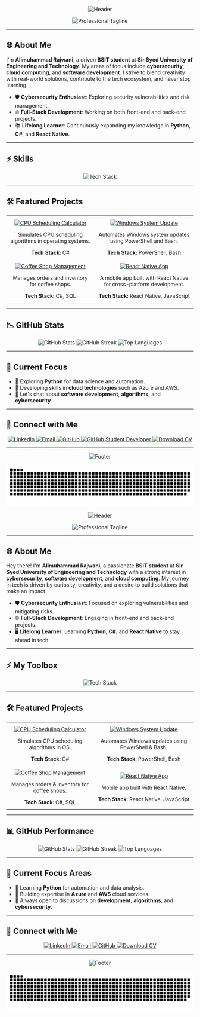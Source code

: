 <!-- Header Banner -->
<p align="center">
  <img src="https://capsule-render.vercel.app/api?type=waving&color=0:004aad,100:00bfff&height=120&section=header&text=Alimuhammad%20Rajwani&fontSize=40&fontColor=FFFFFF&animation=fadeIn&fontAlignY=40" alt="Header" />
</p>

<!-- Professional Tagline with Typing Animation -->
<p align="center">
  <img src="https://readme-typing-svg.demolab.com?font=Fira+Code&size=22&pause=1000&center=true&vCenter=true&width=500&lines=Technology+Innovator+%7C+BSIT+Student;Cybersecurity+Explorer+%7C+Web+Development+Enthusiast;Lifelong+Learner+%7C+Problem+Solver" alt="Professional Tagline" />
</p>

---

## 🌐 About Me

I'm **Alimuhammad Rajwani**, a driven **BSIT student** at **Sir Syed University of Engineering and Technology**. My areas of focus include **cybersecurity**, **cloud computing**, and **software development**. I strive to blend creativity with real-world solutions, contribute to the tech ecosystem, and never stop learning.

- 🛡️ **Cybersecurity Enthusiast**: Exploring security vulnerabilities and risk management.
- 🌐 **Full-Stack Development**: Working on both front-end and back-end projects.
- 📚 **Lifelong Learner**: Continuously expanding my knowledge in **Python**, **C#**, and **React Native**.

---

## ⚡️ Skills

<p align="center"> 
  <img src="https://skillicons.dev/icons?i=cpp,python,cs,html,css,js,react,linux,git,bash,azure,ps" alt="Tech Stack" />
</p>

---

## 🛠️ Featured Projects

<table align="center" width="100%">
  <tr>
    <td align="center" style="padding: 10px; border: none;">
      <a href="https://github.com/AliMuhammad-Rajwani/Cpu-Schduling-Algorithm-Calculator.git">
        <img src="https://img.shields.io/badge/-CPU%20Scheduling%20Algorithm-00aaff?style=for-the-badge&logo=csharp&logoColor=white" alt="CPU Scheduling Calculator" />
      </a>
      <p>Simulates CPU scheduling algorithms in operating systems.</p>
      <strong>Tech Stack:</strong> C#
    </td>
    <td align="center" style="padding: 10px; border: none;">
      <a href="https://github.com/AliMuhammad-Rajwani/Window-System-Update.git">
        <img src="https://img.shields.io/badge/-Windows%20System%20Update-0078D4?style=for-the-badge&logo=windows&logoColor=white" alt="Windows System Update" />
      </a>
      <p>Automates Windows system updates using PowerShell and Bash.</p>
      <strong>Tech Stack:</strong> PowerShell, Bash
    </td>
  </tr>
  <tr>
    <td align="center" style="padding: 10px; border: none;">
      <a href="https://github.com/AliMuhammad-Rajwani/Coffee_Shop.git">
        <img src="https://img.shields.io/badge/-Coffee%20Shop%20Management-6d2c91?style=for-the-badge&logo=coffee&logoColor=white" alt="Coffee Shop Management" />
      </a>
      <p>Manages orders and inventory for coffee shops.</p>
      <strong>Tech Stack:</strong> C#, SQL
    </td>
    <td align="center" style="padding: 10px; border: none;">
      <a href="https://github.com/AliMuhammad-Rajwani/React-Native-App.git">
        <img src="https://img.shields.io/badge/-React%20Native%20App-61DAFB?style=for-the-badge&logo=react&logoColor=white" alt="React Native App" />
      </a>
      <p>A mobile app built with React Native for cross-platform development.</p>
      <strong>Tech Stack:</strong> React Native, JavaScript
    </td>
  </tr>
</table>

---

## 📉 GitHub Stats

<div align="center">
  <!-- GitHub Stats Card -->
  <img src="https://github-readme-stats-sigma-five.vercel.app/api?username=ALIMUHAMMAD-RAJWANI&show_icons=true&theme=algolia&count_private=true&include_all_commits=true&custom_title=GitHub%20Stats&hide=issues&hide_title=false" height="180em" alt="GitHub Stats" />
  
  <!-- GitHub Streak -->
  <img src="https://github-readme-streak-stats.herokuapp.com/?user=ALIMUHAMMAD-RAJWANI&theme=algolia&hide_border=false" height="180em" alt="GitHub Streak" />

  <!-- Top Languages Card -->
  <img src="https://github-readme-stats-sigma-five.vercel.app/api/top-langs/?username=ALIMUHAMMAD-RAJWANI&layout=compact&theme=algolia&langs_count=8&hide=php" height="180em" alt="Top Languages" />
</div>


---

## 🚀 Current Focus

- 🔭 Exploring **Python** for data science and automation.
- 🌱 Developing skills in **cloud technologies** such as Azure and AWS.
- 💬 Let's chat about **software development**, **algorithms**, and **cybersecurity**.

---

## 🤝 Connect with Me

<p align="center">
  <a href="https://www.linkedin.com/in/alimuhammadrajwani/">
    <img src="https://img.shields.io/badge/LinkedIn-0077B5?style=for-the-badge&logo=linkedin&logoColor=white" alt="LinkedIn" />
  </a>
  <a href="mailto:alirajwani59@gmail.com">
    <img src="https://img.shields.io/badge/Email-D14836?style=for-the-badge&logo=gmail&logoColor=white" alt="Email" />
  </a>
  <a href="https://github.com/AlimuhammadRajwani">
    <img src="https://img.shields.io/badge/GitHub-181717?style=for-the-badge&logo=github&logoColor=white" alt="GitHub" />
  </a>
  <a href="https://education.github.com/experts">
    <img src="https://img.shields.io/badge/GitHub%20Student%20Developer-1F8BFF?style=for-the-badge&logo=github&logoColor=white" alt="GitHub Student Developer" />
  </a>
  <a href="https://github.com/AliMuhammad-Rajwani/Cv" download>
    <img src="https://img.shields.io/badge/CV-Download%20Now-1E90FF?style=for-the-badge&logo=github&logoColor=white" alt="Download CV" />
  </a>
</p>

---

<!-- Footer -->
<p align="center">
  <img src="https://capsule-render.vercel.app/api?type=waving&color=0:004aad,100:00bfff&height=120&section=footer" alt="Footer" />
</p>
















<!-- GitHub Snake Animation -->
<div align="center">
  <img src="https://raw.githubusercontent.com/platane/snk/output/github-contribution-grid-snake.svg" alt="GitHub Contribution Snake Animation" />
</div>






















<!-- Header Banner -->
<p align="center">
  <img src="https://capsule-render.vercel.app/api?type=rect&color=gradient&customColorList=0,2,3&height=150&section=header&text=Alimuhammad%20Rajwani&fontSize=45&fontColor=FFFFFF&animation=fadeIn" alt="Header" />
</p>

<!-- Professional Tagline with Typing Animation -->
<p align="center">
  <img src="https://readme-typing-svg.demolab.com?font=Courier+Prime&size=22&pause=1000&color=15d8df&center=true&vCenter=true&width=600&lines=Cybersecurity+Enthusiast+%7C+BSIT+Student;Web+Dev+Learner+%7C+Tech+Innovator;Lifelong+Learner+%7C+Open+Source+Contributor" alt="Professional Tagline" />
</p>

---

## 🌐 About Me

Hey there! I'm **Alimuhammad Rajwani**, a passionate **BSIT student** at **Sir Syed University of Engineering and Technology** with a strong interest in **cybersecurity**, **software development**, and **cloud computing**. My journey in tech is driven by curiosity, creativity, and a desire to build solutions that make an impact.

- 🛡️ **Cybersecurity Enthusiast**: Focused on exploring vulnerabilities and mitigating risks.
- 🌐 **Full-Stack Development**: Engaging in front-end and back-end projects.
- 🖥️ **Lifelong Learner**: Learning **Python**, **C#**, and **React Native** to stay ahead in tech.

---

## ⚡️ My Toolbox

<p align="center">
  <img src="https://skillicons.dev/icons?i=cpp,python,cs,html,css,js,react,linux,git,bash,azure,ps&perline=6" alt="Tech Stack" />
</p>

---

## 🛠️ Featured Projects

<div align="center">
<table width="100%">
  <tr>
    <td align="center" style="padding: 10px;">
      <a href="https://github.com/AliMuhammad-Rajwani/Cpu-Schduling-Algorithm-Calculator.git">
        <img src="https://img.shields.io/badge/-CPU%20Scheduling%20Algorithm-004aad?style=for-the-badge&logo=csharp&logoColor=white" alt="CPU Scheduling Calculator" />
      </a>
      <p>Simulates CPU scheduling algorithms in OS.</p>
      <strong>Tech Stack:</strong> C#
    </td>
    <td align="center" style="padding: 10px;">
      <a href="https://github.com/AliMuhammad-Rajwani/Window-System-Update.git">
        <img src="https://img.shields.io/badge/-Windows%20System%20Update-0078D4?style=for-the-badge&logo=windows&logoColor=white" alt="Windows System Update" />
      </a>
      <p>Automates Windows updates using PowerShell & Bash.</p>
      <strong>Tech Stack:</strong> PowerShell, Bash
    </td>
  </tr>
  <tr>
    <td align="center" style="padding: 10px;">
      <a href="https://github.com/AliMuhammad-Rajwani/Coffee_Shop.git">
        <img src="https://img.shields.io/badge/-Coffee%20Shop%20Management-6f4e8b?style=for-the-badge&logo=java&logoColor=white" alt="Coffee Shop Management" />
      </a>
      <p>Manages orders & inventory for coffee shops.</p>
      <strong>Tech Stack:</strong> C#, SQL
    </td>
    <td align="center" style="padding: 10px;">
      <a href="https://github.com/AliMuhammad-Rajwani/React-Native-App.git">
        <img src="https://img.shields.io/badge/-React%20Native%20App-00d4ff?style=for-the-badge&logo=react&logoColor=white" alt="React Native App" />
      </a>
      <p>Mobile app built with React Native.</p>
      <strong>Tech Stack:</strong> React Native, JavaScript
    </td>
  </tr>
</table>
</div>

---

## 📊 GitHub Performance

<div align="center">
  <!-- GitHub Stats Card -->
  <img src="https://github-readme-stats-sigma-five.vercel.app/api?username=ALIMUHAMMAD-RAJWANI&show_icons=true&theme=react&count_private=true&include_all_commits=true&hide=issues&custom_title=GitHub%20Stats" height="180em" alt="GitHub Stats" />

  <!-- GitHub Streak -->
  <img src="https://github-readme-streak-stats.herokuapp.com/?user=ALIMUHAMMAD-RAJWANI&theme=react" height="180em" alt="GitHub Streak" />

  <!-- Top Languages Card -->
  <img src="https://github-readme-stats-sigma-five.vercel.app/api/top-langs/?username=ALIMUHAMMAD-RAJWANI&layout=compact&theme=react&langs_count=8&hide=php" height="180em" alt="Top Languages" />
</div>

---

## 🚀 Current Focus Areas

- 🔭 Learning **Python** for automation and data analysis.
- 🌱 Building expertise in **Azure** and **AWS** cloud services.
- 💬 Always open to discussions on **development**, **algorithms**, and **cybersecurity**.

---

## 🤝 Connect with Me

<p align="center">
  <a href="https://www.linkedin.com/in/alimuhammadrajwani/">
    <img src="https://img.shields.io/badge/LinkedIn-0077B5?style=for-the-badge&logo=linkedin&logoColor=white" alt="LinkedIn" />
  </a>
  <a href="mailto:alirajwani59@gmail.com">
    <img src="https://img.shields.io/badge/Email-EA4335?style=for-the-badge&logo=gmail&logoColor=white" alt="Email" />
  </a>
  <a href="https://github.com/AlimuhammadRajwani">
    <img src="https://img.shields.io/badge/GitHub-181717?style=for-the-badge&logo=github&logoColor=white" alt="GitHub" />
  </a>
  <a href="https://github.com/AliMuhammad-Rajwani/Cv" download>
    <img src="https://img.shields.io/badge/CV-Download%20Now-4169e1?style=for-the-badge&logo=github&logoColor=white" alt="Download CV" />
  </a>
</p>

---

<!-- Footer -->
<p align="center">
  <img src="https://capsule-render.vercel.app/api?type=waving&color=gradient&height=120&section=footer" alt="Footer" />
</p>

<!-- GitHub Snake Animation -->
<div align="center">
  <img src="https://raw.githubusercontent.com/platane/snk/output/github-contribution-grid-snake-dark.svg" alt="GitHub Contribution Snake" />
</div>
